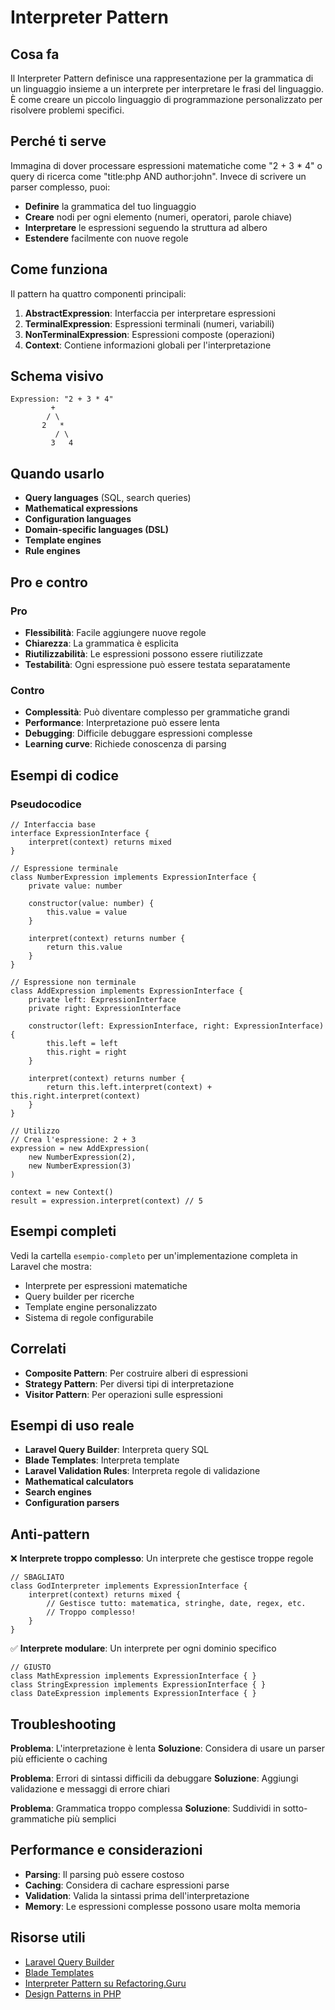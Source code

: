 # Interpreter Pattern

## Cosa fa

Il Interpreter Pattern definisce una rappresentazione per la grammatica di un linguaggio insieme a un interprete per interpretare le frasi del linguaggio. È come creare un piccolo linguaggio di programmazione personalizzato per risolvere problemi specifici.

## Perché ti serve

Immagina di dover processare espressioni matematiche come "2 + 3 * 4" o query di ricerca come "title:php AND author:john". Invece di scrivere un parser complesso, puoi:

- **Definire** la grammatica del tuo linguaggio
- **Creare** nodi per ogni elemento (numeri, operatori, parole chiave)
- **Interpretare** le espressioni seguendo la struttura ad albero
- **Estendere** facilmente con nuove regole

## Come funziona

Il pattern ha quattro componenti principali:

1. **AbstractExpression**: Interfaccia per interpretare espressioni
2. **TerminalExpression**: Espressioni terminali (numeri, variabili)
3. **NonTerminalExpression**: Espressioni composte (operazioni)
4. **Context**: Contiene informazioni globali per l'interpretazione

## Schema visivo

```
Expression: "2 + 3 * 4"
         +
        / \
       2   *
          / \
         3   4
```

## Quando usarlo

- **Query languages** (SQL, search queries)
- **Mathematical expressions**
- **Configuration languages**
- **Domain-specific languages (DSL)**
- **Template engines**
- **Rule engines**

## Pro e contro

### Pro
- **Flessibilità**: Facile aggiungere nuove regole
- **Chiarezza**: La grammatica è esplicita
- **Riutilizzabilità**: Le espressioni possono essere riutilizzate
- **Testabilità**: Ogni espressione può essere testata separatamente

### Contro
- **Complessità**: Può diventare complesso per grammatiche grandi
- **Performance**: Interpretazione può essere lenta
- **Debugging**: Difficile debuggare espressioni complesse
- **Learning curve**: Richiede conoscenza di parsing

## Esempi di codice

### Pseudocodice
```
// Interfaccia base
interface ExpressionInterface {
    interpret(context) returns mixed
}

// Espressione terminale
class NumberExpression implements ExpressionInterface {
    private value: number
    
    constructor(value: number) {
        this.value = value
    }
    
    interpret(context) returns number {
        return this.value
    }
}

// Espressione non terminale
class AddExpression implements ExpressionInterface {
    private left: ExpressionInterface
    private right: ExpressionInterface
    
    constructor(left: ExpressionInterface, right: ExpressionInterface) {
        this.left = left
        this.right = right
    }
    
    interpret(context) returns number {
        return this.left.interpret(context) + this.right.interpret(context)
    }
}

// Utilizzo
// Crea l'espressione: 2 + 3
expression = new AddExpression(
    new NumberExpression(2),
    new NumberExpression(3)
)

context = new Context()
result = expression.interpret(context) // 5
```

## Esempi completi

Vedi la cartella `esempio-completo` per un'implementazione completa in Laravel che mostra:
- Interprete per espressioni matematiche
- Query builder per ricerche
- Template engine personalizzato
- Sistema di regole configurabile

## Correlati

- **Composite Pattern**: Per costruire alberi di espressioni
- **Strategy Pattern**: Per diversi tipi di interpretazione
- **Visitor Pattern**: Per operazioni sulle espressioni

## Esempi di uso reale

- **Laravel Query Builder**: Interpreta query SQL
- **Blade Templates**: Interpreta template
- **Laravel Validation Rules**: Interpreta regole di validazione
- **Mathematical calculators**
- **Search engines**
- **Configuration parsers**

## Anti-pattern

❌ **Interprete troppo complesso**: Un interprete che gestisce troppe regole
```
// SBAGLIATO
class GodInterpreter implements ExpressionInterface {
    interpret(context) returns mixed {
        // Gestisce tutto: matematica, stringhe, date, regex, etc.
        // Troppo complesso!
    }
}
```

✅ **Interprete modulare**: Un interprete per ogni dominio specifico
```
// GIUSTO
class MathExpression implements ExpressionInterface { }
class StringExpression implements ExpressionInterface { }
class DateExpression implements ExpressionInterface { }
```

## Troubleshooting

**Problema**: L'interpretazione è lenta
**Soluzione**: Considera di usare un parser più efficiente o caching

**Problema**: Errori di sintassi difficili da debuggare
**Soluzione**: Aggiungi validazione e messaggi di errore chiari

**Problema**: Grammatica troppo complessa
**Soluzione**: Suddividi in sotto-grammatiche più semplici

## Performance e considerazioni

- **Parsing**: Il parsing può essere costoso
- **Caching**: Considera di cachare espressioni parse
- **Validation**: Valida la sintassi prima dell'interpretazione
- **Memory**: Le espressioni complesse possono usare molta memoria

## Risorse utili

- [Laravel Query Builder](https://laravel.com/docs/queries)
- [Blade Templates](https://laravel.com/docs/blade)
- [Interpreter Pattern su Refactoring.Guru](https://refactoring.guru/design-patterns/interpreter)
- [Design Patterns in PHP](https://designpatternsphp.readthedocs.io/)
